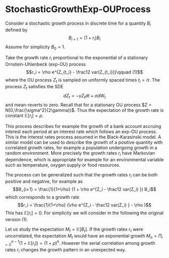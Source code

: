 # StochasticGrowthExp-OUProcess

Consider a stochastic growth process in discrete time for a quantity $B_i$ defined by $$B_{i+1}=(1+r_i) B_i$$
Assume for simplicity $B_0=1$.

Take the growth rate $r_i$ proportional to the exponential of a stationary Ornstein-Uhlenbeck (exp-OU) process
$$r_i = \rho e^{Z_{t_i} - \frac12 var(Z_{t_i})}\qquad (1)$$ where the OU process $Z_t$ is sampled on uniformly spaced
times $t_i = i\tau$. The process $Z_t$ 
satisfies the SDE $$dZ_t = - \gamma Z_t dt + \sigma dW_t$$ and mean-reverts to zero.
Recall that for a stationary OU process $Z = N(0,\frac{\sigma^2}{2\gamma})$. Thus the expectation of the growth rate is constant 
$\mathbb{E}[r_i]=\rho$.

This process describes for example the growth of a bank account accruing interest each period at an interest rate which follows an exp-OU process. This is the interest rates process assumed in the Black-Karasinski model. A similar model can be used to describe the growth of a positive quantity with correlated growth rates, for example a population undergoing growth in a random environment. More precisely the growth rates $r_i$ have Markovian dependence, which is appropriate for example for an environmental variable such as temperature, oxygen supply or food resources.

The process can be generalized such that the growth rates $r_i$ can be both positive and negative, for example as 
$$B_{i+1} = \frac{1}{1+\rho} (1 + \rho e^{Z_i - \frac12 var(Z_i) }) B_i$$ which corresponds to a growth rate
$$r_i = \frac{1}{1+\rho} (\rho e^{Z_i - \frac12 var(Z_i) } - \rho )$$ This has $\mathbb{E}[r_i]=0$. For simplicity we will consider in the following the original version (1).

Let us study the expectation $M_t = \mathbb{E}[B_t]$. If the growth rates $r_t$ were uncorrelated, the expectation $M_t$ would have an exponential growth $M_n = \Pi_{i=0}^{n-1}(1 + \mathbb{E}[r_i]) = (1+\rho)^n$. However the serial correlation among growth rates $r_i$ changes the growth pattern in an unexpected way. 
